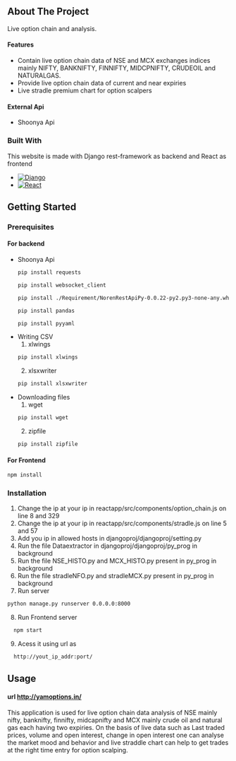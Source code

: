 
## About The Project

Live option chain and analysis.
#### Features
* Contain live option chain data of NSE and MCX exchanges indices mainly NIFTY, BANKNIFTY, FINNIFTY, MIDCPNIFTY, CRUDEOIL and NATURALGAS.
* Provide live option chain data of current and near expiries
* Live stradle premium chart for option scalpers

#### External Api
* Shoonya Api

### Built With
This website is made with Django rest-framework as backend and React as frontend 
* [![Django][Django.js]][Django-url]
* [![React][React.js]][React-url]

## Getting Started
### Prerequisites
#### For backend

* Shoonya Api
  ```sh
  pip install requests
  ```
   ```sh
  pip install websocket_client
  ```
    ```sh
  pip install ./Requirement/NorenRestApiPy-0.0.22-py2.py3-none-any.whl
  ```
     ```sh
  pip install pandas
  ```
     ```sh
  pip install pyyaml
  ``` 
* Writing CSV
  1. xlwings
  ```sh
  pip install xlwings
  ```
  2. xlsxwriter
  ```sh
  pip install xlsxwriter
  ```
* Downloading files
  1. wget
  ```sh
  pip install wget
  ```
  2. zipfile
  ```sh
  pip install zipfile
  ```

#### For Frontend
  ```sh
  npm install 
  ```

### Installation

1. Change the ip at your ip in reactapp/src/components/option_chain.js on line 8 and 329
2. Change the ip at your ip in reactapp/src/components/stradle.js on line 5 and 57
3. Add you ip in allowed hosts in djangoproj/djangoproj/setting.py 
4. Run the file Dataextractor in djangoproj/djangoproj/py_prog in background
5. Run the file NSE_HISTO.py and MCX_HISTO.py present in py_prog in background
6. Run the file stradleNFO.py and stradleMCX.py present in py_prog in background
7. Run server
  ```sh
  python manage.py runserver 0.0.0.0:8000 
  ```
8. Run Frontend server
```sh
  npm start 
  ```
9. Acess it using url as
```sh
  http://yout_ip_addr:port/
  ```
## Usage
#### url http://yamoptions.in/
This application is used for live option chain data analysis of NSE mainly nifty, banknifty, finnifty, midcapnifty and MCX mainly crude oil and natural gas each having two expiries. On the basis of live data such as Last traded prices, volume and open interest, change in open interest one can analyse the market mood and behavior and live straddle chart can help to get trades at the right time entry for option scalping.   

[Django.js]: https://img.shields.io/badge/django-%23092E20.svg?style=for-the-badge&logo=django&logoColor=white
[Django-url]: https://www.djangoproject.com/
[React.js]: https://img.shields.io/badge/React-20232A?style=for-the-badge&logo=react&logoColor=61DAFB
[React-url]: https://reactjs.org/
